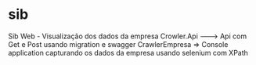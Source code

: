 # sib
Sib Web - Visualização dos dados da empresa 
Crowler.Api ---> Api com Get e Post usando migration e swagger
CrawlerEmpresa => Console application capturando os dados da empresa usando selenium com XPath
